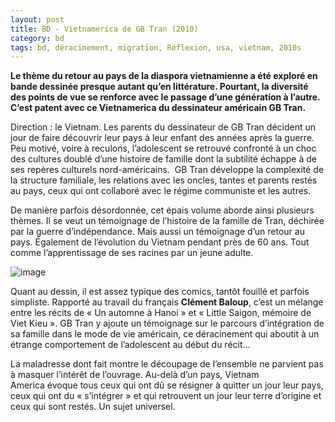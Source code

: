 ```yaml
---
layout: post
title: BD - Vietnamerica de GB Tran (2010)
category: bd
tags: bd, déracinement, migration, Réflexion, usa, vietnam, 2010s
---
```

**Le thème du retour au pays de la diaspora vietnamienne a été exploré en bande dessinée presque autant qu’en littérature. Pourtant, la diversité des points de vue se renforce avec le passage d’une génération à l’autre. C’est patent avec ce Vietnamerica du dessinateur américain GB Tran.**

Direction : le Vietnam. Les parents du dessinateur de GB Tran décident un jour de faire découvrir leur pays à leur enfant des années après la guerre. Peu motivé, voire à reculons, l’adolescent se retrouvé confronté à un choc des cultures doublé d’une histoire de famille dont la subtilité échappe à de ses repères culturels nord-américains.  GB Tran développe la complexité de la structure familiale, les relations avec les oncles, tantes et parents restés au pays, ceux qui ont collaboré avec le régime communiste et les autres.

De manière parfois désordonnée, cet épais volume aborde ainsi plusieurs thèmes. Il se veut un témoignage de l’histoire de la famille de Tran, déchirée par la guerre d’indépendance. Mais aussi un témoignage d’un retour au pays. Également de l’évolution du Vietnam pendant près de 60 ans. Tout comme l’apprentissage de ses racines par un jeune adulte.

![image](https://cheziceman.files.wordpress.com/2016/10/vietnamerica.jpg)

Quant au dessin, il est assez typique des comics, tantôt fouillé et parfois simpliste. Rapporté au travail du français **Clément Baloup**, c’est un mélange entre les récits de « Un automne à Hanoi » et « Little Saigon, mémoire de Viet Kieu ». GB Tran y ajoute un témoignage sur le parcours d’intégration de sa famille dans le mode de vie américain, ce déracinement qui aboutit à un étrange comportement de l’adolescent au début du récit…

La maladresse dont fait montre le découpage de l’ensemble ne parvient pas à masquer l’intérêt de l’ouvrage. Au-delà d’un pays, Vietnam America évoque tous ceux qui ont dû se résigner à quitter un jour leur pays, ceux qui ont du « s’intégrer » et qui retrouvent un jour leur terre d’origine et ceux qui sont restés. Un sujet universel.

